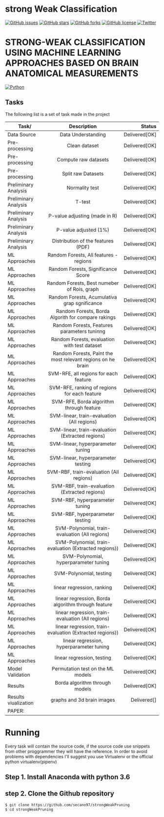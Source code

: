 # strong Weak Classification

[![GitHub issues](https://img.shields.io/github/issues/h3ct0rjs/cliente-servidor.svg)](https://github.com/secano97/strongWeakPruning)
[![GitHub stars](https://img.shields.io/github/stars/h3ct0rjs/cliente-servidor.svg)](https://github.com/secano97/strongWeakPruning)
[![GitHub forks](https://img.shields.io/github/forks/h3ct0rjs/cliente-servidor.svg)](https://github.com/secano97/strongWeakPruning)
[![GitHub license](https://img.shields.io/github/license/h3ct0rjs/cliente-servidor.svg)](https://github.com/secano97/strongWeakPruning)
[![Twitter](https://img.shields.io/twitter/url/https/github.com/h3ct0rjs/cliente-servidor.svg?style=social)](https://github.com/secano97/strongWeakPruning)

# STRONG-WEAK CLASSIFICATION USING MACHINE LEARNING APPROACHES BASED ON BRAIN ANATOMICAL MEASUREMENTS 
[![Python](https://www.python.org/static/community_logos/python-powered-w-100x40.png)](https://www.python.org/)


## Tasks
The following list is a set of task made in the project

| Task/   |    Description  |  Status |
|----------|:-------------:|------:|
| Data Source | Data Understanding | Delivered[OK] |
| Pre-processing | Clean dataset | Delivered[OK] |
| Pre-processing | Compute raw datasets | Delivered[OK] |
| Pre-processing | Split raw Datasets | Delivered[OK] |
| Preliminary Analysis | Normality test | Delivered[OK] |
| Preliminary Analysis | T-test | Delivered[OK] |
| Preliminary Analysis | P-value adjusting (made in R) | Delivered[OK] |
| Preliminary Analysis | P-value adjusted (1%)| Delivered[OK] |
| Preliminary Analysis | Distribution of the features (PDF) | Delivered[OK] |
| ML Approaches | Random Forests, All features - regions | Delivered[OK] |
| ML Approaches | Random Forests, Significance Score | Delivered[OK] |
| ML Approaches | Random Forests, Best numeber of Rois, graph | Delivered[OK] |
| ML Approaches | Random Forests, Acumulativa grap sgnificance | Delivered[OK] |
| ML Approaches | Random Forests, Borda Algorith for compare rakings | Delivered[OK] |
| ML Approaches | Random Forests, Features parameters tuninng | Delivered[OK] |
| ML Approaches | Random Forests, evaluation with test dataset | Delivered[OK] |
| ML Approaches | Random Forests, Paint the most relevant regions on he brain | Delivered[OK] |
| ML Approaches | SVM-RFE, all regions for each feature | Delivered[OK] |
| ML Approaches | SVM-RFE, ranking of regions for each feature | Delivered[OK] |
| ML Approaches | SVM-RFE, Borda algorithm through feature | Delivered[OK] |
| ML Approaches | SVM-linear, train-evaluation (All regions) | Delivered[OK] |
| ML Approaches | SVM-linear, train-evaluation (Extracted regions) | Delivered[OK] |
| ML Approaches | SVM-linear, hyperparameter tuning | Delivered[OK] |
| ML Approaches | SVM-linear, hyperparameter testing | Delivered[OK] |
| ML Approaches | SVM-RBF, train-evaluation (All regions) | Delivered[OK] |
| ML Approaches | SVM-RBF, train-evaluation (Extracted regions) | Delivered[OK] |
| ML Approaches | SVM-RBF, hyperparameter tuning | Delivered[OK] |
| ML Approaches | SVM-RBF, hyperparameter testing | Delivered[OK] |
| ML Approaches | SVM-Polynomial, train-evaluation (All regions) | Delivered[OK] |
| ML Approaches | SVM-Polynomial, train-evaluation (Extracted regions)) | Delivered[OK] |
| ML Approaches | SVM-Polynomial, hyperparameter tuning | Delivered[OK] |
| ML Approaches | SVM-Polynomial, testing | Delivered[OK] |
| ML Approaches | linear regression, ranking | Delivered[OK] |
| ML Approaches | linear regression, Borda algorithm through feature | Delivered[OK] |
| ML Approaches | linear regression, train-evaluation (All regions) | Delivered[OK] |
| ML Approaches | linear regression, train-evaluation (Extracted regions)) | Delivered[OK] |
| ML Approaches | linear regression, hyperparameter tuning | Delivered[OK] |
| ML Approaches | linear regression, testing | Delivered[OK] |
| Model Validation | Permutation test on the ML models | Delivered[OK] |
| Results | Borda algorithm through models | Delivered[OK] |
| Results viualization | graphs and 3d brain images | Delivered[] |
| PAPER: |




# Running
Every task will contain the source code, if the source code use snippets from other proggrammer they will have the reference. In order to avoid problems with dependencies I'll suggest you use Virtualenv or the official python virtualenv(pipenv)
## Step 1. Install Anaconda with python 3.6

## step 2. Clone the Github repository 
```bash
$ git clone https://github.com/secano97/strongWeakPruning
$ cd strongWeakPruning
```

